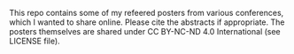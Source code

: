 This repo contains some of my refeered posters from various conferences, which I wanted to share online.
Please cite the abstracts if appropriate. The posters themselves are shared under CC BY-NC-ND 4.0 International (see LICENSE file).
